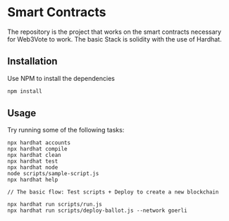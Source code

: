 # Smart Contracts 

The repository is the project that works on the smart contracts necessary for Web3Vote to work. The basic Stack is solidity with the use of Hardhat.

## Installation

Use NPM to install the dependencies 

```bash
npm install
```

## Usage

Try running some of the following tasks:

```shell
npx hardhat accounts
npx hardhat compile
npx hardhat clean
npx hardhat test
npx hardhat node
node scripts/sample-script.js
npx hardhat help

// The basic flow: Test scripts + Deploy to create a new blockchain

npx hardhat run scripts/run.js
npx hardhat run scripts/deploy-ballot.js --network goerli
```
